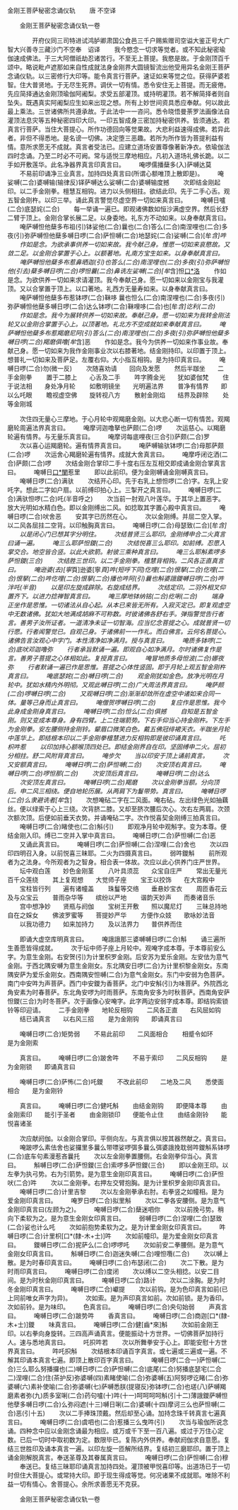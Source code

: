   金刚王菩萨秘密念诵仪轨
　　唐 不空译




　　金刚王菩萨秘密念诵仪轨一卷

　　　　开府仪同三司特进试鸿胪卿肃国公食邑三千户赐紫赠司空谥大鉴正号大广智大兴善寺三藏沙门不空奉　诏译
　　我今愍念一切求等觉者。或不知此秘密瑜伽速成佛法。于三大阿僧祇劫忍诸苦行。不至无上菩提。我愍是故。于金刚顶百千颂中。略说毗卢遮那如来自性成就法身金刚界大圆镜智流出他受用异名金刚王菩萨念诵仪轨。以三密修行大印等。能令真言行菩萨。速证如来等觉之位。获得萨婆若智。住大普贤地。于无尽生死界。调伏一切有情。悉令安住无上菩提。而无疲倦。先应简择通达金刚顶瑜伽阿阇梨。求受五部灌顶。或持明灌顶。若不解简择者则自坠失。既遇真实阿阇梨应生如来出现之想。所有上妙世间资具悉应奉献。何以故此最上乘法。三世诸佛所共遵承故。于此法中一一咨问。悉令晓悟曼荼罗法画像法自灌顶法息灾等五种秘密四印大印。一印五智成身三密加持秘密供养。皆须通达。若真言行菩萨。当住大菩提心。所作功德回向等觉果故。大悲利益速得成佛。若异此者。非但不得悉地。是名谤一切佛。决定堕三恶趣。若所为所作皆为菩提利益有情。意所求愿无不成就。真言者受法已。应建立道场安置尊像著新净衣。依瑜伽法四时念诵。乃至二时必不可阙。常与适悦三摩地相应。凡初入道场礼佛长跪。以二手如开敷莲华。此名净器界真言印真言曰。
　　唵啰儒播蘖多(入)萨嚩达莫
　　不易前印诵净三业真言。加持四处真言曰(所谓心额唯顶上散即是)。
　　唵娑嚩(二合)婆嚩输(输律反)铎萨嚩达么娑嚩(二合)婆嚩输度撼
　　次即结金刚起印。以二手金刚拳。檀慧互相钩。进力以头侧相拄。欲结此印。先于二手心舌。观五智金刚杵。以印三举。诵此真言警觉尽虚空界一切如来真言曰。
　　唵嚩日嚧(二合)底瑟姹(二合)
　　每一举诵一遍已。即观诸佛数如恒沙满虚空界。然后长舒二臂于顶上。金刚合掌长展二足。以身委地。礼东方不动如来。以身奉献真言曰。
　　唵萨嚩怛他蘖多布祖(引)钵娑他(二合)曩也(二合)答么(二合)南涅哩也(二合)多夜(引)弥萨嚩怛他蘖多嚩日啰(二合)萨怛嚩(二合)地瑟姹(二合)娑嚩(二合)[牟*含]吽
　　作如是念。为欲承事供养一切如来故。我今献己身。惟愿一切如来哀愍故。又敛二足。以金刚合掌置于心上。以额著地。礼南方宝生如来。以身奉献真言曰。
　　唵萨嚩怛他蘖多布惹鼻晒迦(引)也答么(二合)南涅哩也(二合)多夜(引)弥萨嚩怛他(引去)蘖多嚩日啰(二合)啰怛曩(二合)鼻诜左娑嚩(二合)[牟*含]怛[口*洛](二合入)
　　作如是念。为欲供养一切如来求请灌顶。我今奉献己身。愿一切如来以金刚宝与我灌顶。又以合掌置于顶上。以口著地。礼西方无量寿如来。以身奉献真言曰。
　　唵萨嚩怛他蘖多布惹钵啰(二合)靺哆
曩也怛么(二合)南涅哩也(二合)多夜(引)弥萨嚩怛他蘖多嚩日啰(二合)达么钵啰(二合)靺哩哆(二合)也[牟*含]讫利(二合)
　　作如是念。我今为展转供养一切如来故。奉献己身。愿一切如来为我转金刚法轮又以金刚合掌置于心上。以顶著地。礼北方不空成就如来奉献真言曰。
　　唵萨嚩怛他蘖多布惹羯磨尼阿(引)答么(二合)南涅哩也(二合)多夜(引)弥萨嚩怛他蘖多嚩日啰(二合)羯磨俱噜[牟*含]恶
　　作如是念。我今为供养一切如来作事业故。奉献己身。愿一切如来为我作金刚事业次以右膝著地。结金刚持印。以印置于顶上。想普礼一切如来及菩萨足。左覆右仰。大小指互相钩。是为持印真言曰。
　　唵嚩日啰(二合)勿(微一反)
　　次随喜劝请　　回向及发愿
　　然后半跏坐　　二手金刚拳
　　置于二膝上　　心舌及二手
　　吽字腾金光　　犹如婆伽梵
　　住于说法相　　身处净月轮
　　如敷明镜坐　　光明遍法界
　　普净有情界　　即以么吒眼
　　瞻视虚空佛　　旋转视八方
　　散射金刚焰　　结界及辟除
　　处等金刚城

　　次住四无量心三摩地。于心月轮中观羯磨金刚。以大悲心断一切有情苦。观羯磨轮周遍法界真言曰。
　　唵摩诃迦噜拏也萨颇(二合)啰
　　次运慈心。以羯磨轮遍有情界。与无量乐真言曰。
　　唵摩诃每底哩夜(三合引)萨颇(二合)罗
　　次以喜心运羯磨轮。遍有情界真言曰。
　　唵萨嚩输驮钵啰(二合)母那萨颇(二合)啰
　　次运舍心羯磨轮遍有情界。成就大舍真言曰。
　　唵摩呼闭讫洒(二合)萨颇(二合)啰
　　次结金刚合掌印二手十度右压左互相交即成诵金刚合掌真言曰。
　　唵嚩日[口*闌](二合)惹里
　　即以此前印。便为金刚嚩诵金刚嚩真言曰。
　　唵嚩日啰(二合)满驮
　　次结开心印。先于右乳上想怛啰(二合)字。左乳上安吒字。想此二字如户扇。以前缚印拍心上。三掣开之真言曰。
　　唵嚩日啰(二合)满驮怛啰(二合)吒(半音呼之)
　　次当前一肘观八叶莲华。于其华上置恶字。放大光明如水精白色。即以金刚缚出二风。如捻取其字置心殿中真言曰。
　　唵嚩日啰(二合)吠舍恶
　　安其字已历然在心。
　　次以金刚缚。并屈二空入掌。以二风各屈拄二空背。以印触胸真言曰。
　　唵嚩日啰(二合)母瑟致(二合)[牟*含]
　　以是闭心门已想其字分明住。
　　次结普贤三么耶印。金刚缚申合二火真言曰诵一遍。
　　唵三么耶萨怛鑁(二合)
　　次结悦喜三么耶印。如前缚。忍愿入掌交合。地空皆合竖。以此大欲箭。射彼三乘种真言曰。
　　唵三么耶斛素啰多萨怛鑁(三合)
　　次结胜三世印。以二手金刚拳。檀慧背相钩。二风各正直真言曰。
　　唵逊婆(去)[寧*頁]逊婆[寧*頁]吽(短呼下同)仡哩(二合)恨拏(二合)仡哩(二合)恨拏(二合)吽仡哩(二合)恨拏(二合)播也吽阿(引)曩也斛婆誐鑁嚩日啰(二合)吽泮吒(半音)
　　以是印左旋成辟除。右旋成结界。
　　次结定印。二羽外相叉仰置齐下。以进力捻禅智真言曰。
　　唵三摩地钵纳铭(二合)纥唎(二合)
　　端身正坐作是思惟。一切诸法从自心起。从本已来皆无所有。入寂灭定已。即复观虚空中无数诸佛。犹如大地满成胡麻不可称数。时彼诸佛各舒右手。弹指警觉告行者言。善男子汝所证者。一道清净未证一切智海。应当忆念菩提之心。成就普贤一切行愿。行者闻警觉已。自观己身。于诸佛前一一作礼。而白佛言。云何名菩提心。诸佛告言汝观心中字门。本性清净如净满月。授与真言曰。
　　唵质多钵啰(二合)底吠邓迦噜弥
　　行者承旨默诵一遍。即观自心如净满月。尔时诸佛复作是言。善男子菩提之心体相如此。复授真言曰。
　　唵冒地质多母怛波(二合)娜夜弥
　　行者默诵一遍已作是思惟。菩提之心体性竖固。即于月轮上观五智金刚杵真言曰。
　　唵底瑟姹(二合)嚩日啰(二合)
　　观金刚犹如金色。放净光明在月轮中。犹如水精内外明彻。又观此嚩日啰(二合)广大周法界真言曰。
　　唵萨颇(二合)啰嚩日啰(二合)
　　又观嚩日啰(二合)渐渐却敛所在虚空中诸如来合同一体。量等己身而止真言曰。
　　唵僧贺啰嚩日啰(二合)
　　复应作是思惟。我今此身成金刚身真言曰。
　　唵嚩日啰(二合)怛么(二合)俱撼
　　自知是五智金刚。则又变成本尊身。身有四臂。上二住端箭势。下右手仰当心持金刚杵。下左手为金刚拳。安左腰侧持金刚铃。颦眉口微笑白色。戴五佛冠绯裙天衣。半跏坐月轮中莲华上。即结根本印以二手金刚拳檀慧进力反相钩即是彼印诵真言曰。
　　吒枳吽惹
　　以印加持心额喉顶四处已。即结金刚界自在印。坚固缚申二火。屈初分相拄。舒二风附背真言曰。
　　唵步欠
　　当以印安于顶上诵前真言。
　　次又安额真言曰。
　　唵嚩日啰(二合)萨怛嚩(二合)
　　次安顶右真言曰。
　　唵嚩日啰(二合)啰怛那(二合)
　　次安顶后真言曰。
　　唵嚩日啰(二合)达么
　　次安顶左真言曰。
　　唵嚩日啰(二合)羯磨
　　次以金刚拳当额。分向顶后。申二风三相绕。便自地轮历展。从两肩下为鬘带势。真言曰。
　　唵嚩日啰(二合)么隶避诜者[牟*含]
　　次想唵砧二字在二风面。唵右砧。左出绿色光如抽藕丝。便以绿索于心上三绕。次背脐二膝。又却至脐次腰后次心。次右左两肩。次颈次额次顶。后便如前垂天衣势。并诵唵砧二字。次作悦喜契金刚缚三拍真言曰。
　　唵嚩日啰(二合)睹使也(二合)斛(引)
　　即观净月轮中观斛字。变为本尊。便结金刚入印。缚已二空并入掌中真言曰。
　　唵嚩日啰(二合)萨怛嚩(二合)恶
　　又诵此真言曰。
　　唵嚩日啰(二合)萨怛嚩(二合)涅哩(二合)舍也
　　次以四印四明召入身。以前悦喜三昧耶。二火为四摄真言曰。
　　弱吽鑁斛
　　前所观者为之法身。今所观者为之智身。相合表一体故。次应以此心供养门庄严世界。
　　坛中观白莲　　妙色金刚茎
　　八叶具须蕊　　众宝自庄严
　　常出无量光　　百千众莲绕
　　其上复观想　　大觉师子座
　　宝王以挍饰　　在大宫殿中
　　宝柱皆行列　　遍有诸幢盖
　　珠鬘等交络　　垂悬妙宝衣
　　周匝香花云　　及与众宝云
　　普雨杂华等　　缤纷以严地
　　谐韵天妙声　　而奏诸音乐
　　宫中想净妙　　贤瓶与阏伽
　　宝树王开敷　　照以魔尼灯
　　三昧总持地　　自在之婇女
　　佛波罗蜜等　　菩提妙严华
　　方便作众妓　　歌咏妙法音
　　以我功德力　　如来加持力
　　及以法界力　　普供养而住

　　即诵大虚空库明真言曰。
　　唵誐誐那三婆嚩嚩日啰(二合)斛
　　诵三遍所生善愿皆得成就。
　　次于坛中师子座上月轮中。观唵字成本尊。于本尊前安么字。为意生金刚。右安贺(引)为计里枳罗金刚。后安苏为爱乐金刚。左安佉为意气金刚。于西北隅安嚩为意生金刚女。东北隅安日啰(二合)为计里枳黎金刚女。东南隅安萨为爱乐金刚女。西南隅安怛嚩(二合)为意气金刚女。东门中安弱为色菩萨。南门中安吽为声菩萨。西门中安鑁为香菩萨。北门中安斛(引)为味菩萨。外院西北角安素为时春菩萨。东北角安啰为时雨菩萨。东南角安多为时秋菩萨。西南角安萨怛鑁(三合)为时冬菩萨。次于画像心安唵字。此字两边安弱字成本尊。即结钩索锁铃等印迎请。
　　二手金刚拳　　地轮反相钩
　　二风各正直　　右风屈如钩
　　结已诵真言　　以右风三招
　　是为金刚钩　　即诵真言曰

　　唵嚩日啰(二合)矩势弱
　　不易此前印　　二风面相合
　　相蹙令如环　　是为金刚索

　　真言曰。
　　唵嚩日啰(二合)跛舍吽
　　不易于索印　　二风反相钩
　　是为金刚锁　　即诵真言曰

　　唵嚩日啰(二合)萨怖(二合)吒鑁
　　不改此前印　　二地及二风
　　悉使面相合　　是为金刚铃

　　真言曰。
　　唵嚩日啰(二合)健吒斛
　　由结金刚钩　　即便降本尊
　　由金刚索印　　能引于圣者
　　由金刚锁印　　便能令止住
　　由结金刚铃　　能悦喜诸圣

　　次应献阏伽。以金刚合掌印。平侧向左。与真言俱以按其器然献之。真言曰。
　　唵跛啰么素佉舍也娑攞里多曩么带嘌娑啰弭多曩么弭婆誐挽耽弱吽鑁斛系钵啰(二合)底车句素漫惹吝曩托
　　次以左金刚拳置腰侧。右金刚拳仰当心。真言曰。
　　斛嚩日啰(二合)萨怛鑁(三合)索啰多萨怛鑁(三合)
　　即以金刚王印。以左拳为执弓势。右为引箭势。是为意生金刚印真言曰。
　　唵嚩日啰(二合)萨怛吠(二合)吽
　　次以二金刚拳。右押左交臂抱胸。是为计里枳罗金刚印真言曰。
　　唵嚩日啰(二合)计里吉黎
　　次以左金刚拳承右肘。右拳竖之如幢相。是为爱金刚印真言曰。
　　唵罗日啰(二合)拟里斛
　　次以二拳各安腰侧。是为意气金刚印真言曰(左顾为之)。
　　唵嚩日啰(二合)蘖迷呬你
　　次以前挽弓势。稍向下柔软为之。是为意生金刚女印真言曰。
　　弱嚩日啰(二合)涅哩(二合)瑟致(二合)娑也计么吒
　　次如前抱势柔软为之。是为计里金刚女印真言曰。
　　吽嚩日啰(二合)计里枳[口*(隸-木+士)]吽
　　次如前幢印。是为爱金刚女印真言曰。
　　鑁嚩日啰(二合)抳萨么(二合)啰啰吒
　　次如前安二拳腰侧。是为意气金刚女印真言曰。
　　斛嚩日啰(二合)迦迷失嚩(二合)哩怛囕(二合)
　　次以嚩上散。是为时春印真言曰。
　　唵嚩日啰(二合)布瑟闭(二合)
　　次二下散。是为时雨印真言曰。
　　唵嚩日啰(二合)度闭
　　次以缚以二空头相捻。以安二目间。是为时秋金刚印真言曰。
　　唵嚩日啰(二合)路计
　　次以二涂胸。是为时冬金刚印真言曰。
　　唵嚩日啰(二合)巘提
　　次以前钩。是为色印真言如前(已上同前唯女声字为异)。
　　次如索。是为声印真言如前。次如前锁。是为香印。次如前铃。是为味印。
　　色真言曰。
　　唵嚩日啰(二合)央句始弱
　　声真言曰。
　　唵嚩日啰(二合)跛势吽
　　香真言曰。
　　唵嚩日啰(二合)商迦[口*(隸-木+士)]鑁
　　味真言曰。
　　唵嚩日啰(二合)健[齒*來]斛
　　次如前金刚王印。以右拳向身旋转。三四高声诵真言。便能振动十方世界。一切佛菩萨加持行人。速与悉地真言曰。
　　吒抧吽若
　　次以所舞拳安于心上。即能安慰十方世界真言曰。
　　吽吒抧斛
　　次结根本印诵百字真言。或七遍或三遍或一遍。不解其印诵本真言七遍。即顶上散印百字真言曰。
　　唵嚩日啰(二合一)萨怛嚩(二合)三么耶么努播攞也(二)嚩日啰(二合)萨怛嚩(二合)底尾(二合)努播底瑟宅(二合二)涅哩(二合)住(茶护反)弥婆嚩(四)素睹使喻(二合)弥婆嚩(五)阿努啰讫睹(二合)弥婆嚩(六)素补使喻(二合)弥婆嚩(七)萨嚩悉朕(提寝反)弥钵啰(二合)也瑳(八)萨嚩羯磨素者弥(九)质多室唎(二合)药句嚧(十)吽(十一)呵呵呵呵斛(引十二)薄誐鑁萨嚩怛他孽多嚩日啰(二合)么弥闷遮(十三)嚩日唎(二合)婆嚩(十四)摩诃三么也萨怛嚩(二合)恶(引十五)
　　次以二手捧珠顶戴。然后却至心诵。加持念珠千转真言七遍真言曰。
　　唵嚩日啰(二合)虞呬也(二合)惹播三么曳吽(引)
　　次当与瑜伽所说念诵。四种念中应以金刚念诵最为相应。或万或千下至一百八遍。或过于万住心定数。已后一切时中取初数为定。数限毕已。复陈内外供养。奉献阏伽求自意愿。复结三世胜印及诵本真言一遍。以印左旋一匝解所结界。复结初三磨耶印。置于顶上诵金刚解脱真言。奉送圣尊及其眷属真言曰。
　　唵嚩日啰(二合)萨怛嚩(二合)穆
　　奉送已。复结三昧耶印诵真言加持四处。灌顶被甲悦喜印等。出道场已于一切时但住大菩提心。或常持大印。即于现生得成等觉。何况诸果不成就耶。唯除不利益一切有情心。舍菩提心。余所求善愿无不克获。

　　金刚王菩萨秘密念诵仪轨一卷


